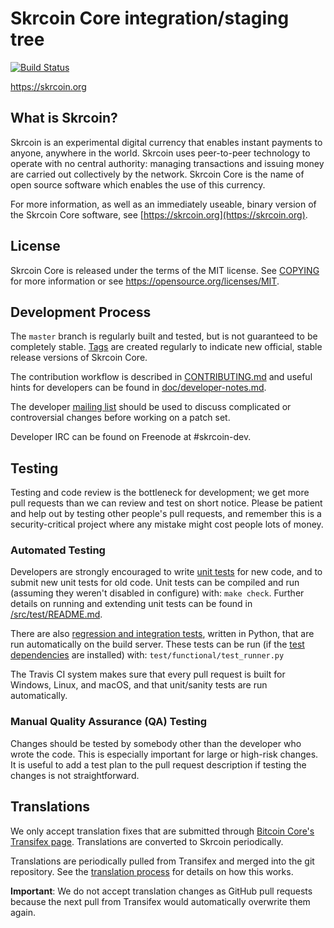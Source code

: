 Skrcoin Core integration/staging tree
=====================================

[![Build Status](https://travis-ci.org/skrcoin-project/skrcoin.svg?branch=master)](https://travis-ci.org/skrcoin-project/skrcoin)

https://skrcoin.org

What is Skrcoin?
----------------

Skrcoin is an experimental digital currency that enables instant payments to
anyone, anywhere in the world. Skrcoin uses peer-to-peer technology to operate
with no central authority: managing transactions and issuing money are carried
out collectively by the network. Skrcoin Core is the name of open source
software which enables the use of this currency.

For more information, as well as an immediately useable, binary version of
the Skrcoin Core software, see [https://skrcoin.org](https://skrcoin.org).

License
-------

Skrcoin Core is released under the terms of the MIT license. See [COPYING](COPYING) for more
information or see https://opensource.org/licenses/MIT.

Development Process
-------------------

The `master` branch is regularly built and tested, but is not guaranteed to be
completely stable. [Tags](https://github.com/skrcoin-project/skrcoin/tags) are created
regularly to indicate new official, stable release versions of Skrcoin Core.

The contribution workflow is described in [CONTRIBUTING.md](CONTRIBUTING.md)
and useful hints for developers can be found in [doc/developer-notes.md](doc/developer-notes.md).

The developer [mailing list](https://groups.google.com/forum/#!forum/skrcoin-dev)
should be used to discuss complicated or controversial changes before working
on a patch set.

Developer IRC can be found on Freenode at #skrcoin-dev.

Testing
-------

Testing and code review is the bottleneck for development; we get more pull
requests than we can review and test on short notice. Please be patient and help out by testing
other people's pull requests, and remember this is a security-critical project where any mistake might cost people
lots of money.

### Automated Testing

Developers are strongly encouraged to write [unit tests](src/test/README.md) for new code, and to
submit new unit tests for old code. Unit tests can be compiled and run
(assuming they weren't disabled in configure) with: `make check`. Further details on running
and extending unit tests can be found in [/src/test/README.md](/src/test/README.md).

There are also [regression and integration tests](/test), written
in Python, that are run automatically on the build server.
These tests can be run (if the [test dependencies](/test) are installed) with: `test/functional/test_runner.py`

The Travis CI system makes sure that every pull request is built for Windows, Linux, and macOS, and that unit/sanity tests are run automatically.

### Manual Quality Assurance (QA) Testing

Changes should be tested by somebody other than the developer who wrote the
code. This is especially important for large or high-risk changes. It is useful
to add a test plan to the pull request description if testing the changes is
not straightforward.

Translations
------------

We only accept translation fixes that are submitted through [Bitcoin Core's Transifex page](https://www.transifex.com/projects/p/bitcoin/).
Translations are converted to Skrcoin periodically.

Translations are periodically pulled from Transifex and merged into the git repository. See the
[translation process](doc/translation_process.md) for details on how this works.

**Important**: We do not accept translation changes as GitHub pull requests because the next
pull from Transifex would automatically overwrite them again.
